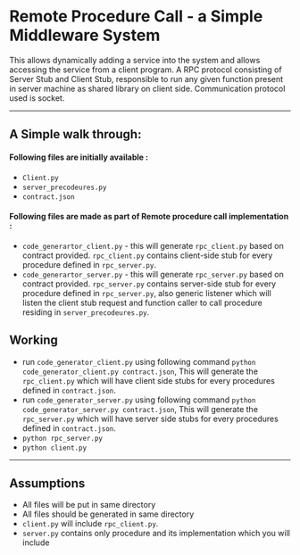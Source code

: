# Remote Procedure Call - a Simple Middleware System
This allows dynamically adding a service into the system and allows accessing the service from a client program. A RPC protocol consisting of Server Stub and Client Stub, responsible to run any given function present in server machine as shared library on client side. Communication protocol used is socket.
***
## A Simple walk through:
#### Following files are initially available : 
* `Client.py`
* `server_precodeures.py`
* `contract.json`

#### Following files are made as part of Remote procedure call implementation :
* `code_generartor_client.py` - this will generate `rpc_client.py` based on contract provided. `rpc_client.py` contains client-side stub for every procedure defined in `rpc_server.py`.
* `code_generartor_server.py` - this will generate `rpc_server.py` based on contract provided. `rpc_server.py` contains server-side stub for every procedure defined in `rpc_server.py`, also generic listener which will listen the client stub request and function caller to call procedure residing in `server_precodeures.py`.


## Working
* run `code_generator_client.py` using following command `python code_generator_client.py contract.json`, This will generate the `rpc_client.py` which will have client side stubs for every procedures defined in `contract.json`.
*  run `code_generator_server.py` using following command `python code_generator_server.py contract.json`, This will generate the `rpc_server.py` which will have server side stubs for every procedures defined in `contract.json`. 
*  `python rpc_server.py`
*  `python client.py`

***
## Assumptions
* All files will be put in same directory
* All files should be generated in same directory
* `client.py` will include `rpc_client.py`.
* `server.py` contains only procedure and its implementation which you will include 
